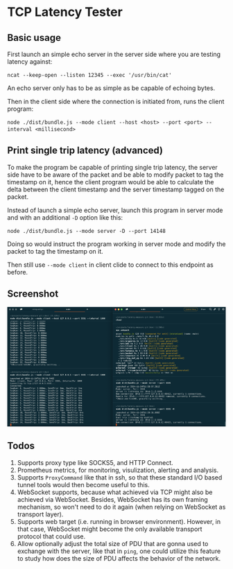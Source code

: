 # TCP Latency Tester

## Basic usage

First launch an simple echo server in the server side where you are testing latency against:

```
ncat --keep-open --listen 12345 --exec '/usr/bin/cat'
```

An echo server only has to be as simple as be capable of echoing bytes.

Then in the client side where the connection is initiated from, runs the client program:

```
node ./dist/bundle.js --mode client --host <host> --port <port> --interval <millisecond>
```

## Print single trip latency (advanced)

To make the program be capable of printing single trip latency, the server side have to be aware of the packet and be able to modify packet to tag the timestamp on it, hence the client program would be able to calculate the delta between the client timestamp and the server timestamp tagged on the packet.

Instead of launch a simple echo server, launch this program in server mode and with an additional `-D` option like this:

```
node ./dist/bundle.js --mode server -D --port 14148
```

Doing so would instruct the program working in server mode and modify the packet to tag the timestamp on it.

Then still use `--mode client` in client clide to connect to this endpoint as before.

## Screenshot

![Screenshot](./doc/screenshot/1.png)

## Todos

1. Supports proxy type like SOCKS5, and HTTP Connect.
2. Prometheus metrics, for monitoring, visulization, alerting and analysis.
3. Supports `ProxyCommand` like that in ssh, so that these standard I/O based tunnel tools would then become useful to this.
4. WebSocket supports, because what achieved via TCP might also be achieved via WebSocket. Besides, WebSocket has its own framing mechanism, so won't need to do it again (when relying on WebSocket as transport layer).
5. Supports web target (i.e. running in browser environment). However, in that case, WebSocket might become the only available transport protocol that could use.
6. Allow optionally adjust the total size of PDU that are gonna used to exchange with the server, like that in `ping`, one could utilize this feature to study how does the size of PDU affects the behavior of the network.
